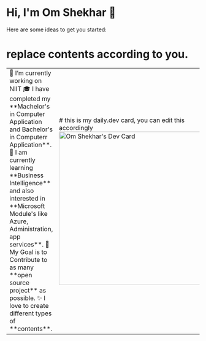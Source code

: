 # Hi, I'm Om Shekhar 👋

<!--
**Omshekhar/Omshekhar** is a ✨ _special_ ✨ repository because its `README.md` (this file) appears on your GitHub profile.
-->
Here are some ideas to get you started:
# replace contents according to you.
<table>
<tr>
  <td valign="center">
    🔭 I’m currently working on NIIT
    🎓 I have completed my **Machelor's in Computer Application and Bachelor's in Computerr Application**.
    🌱 I am currently learning **Business Intelligence** and also interested in **Microsoft Module's like Azure, Administration, app services**.
    🎯 My Goal is to Contribute to as many **open source project** as possible.
    ✨ I love to create different types of **contents**.
  <td >
# this is my daily.dev card, you can edit this accordingly
   <a href="https://app.daily.dev/omshekhar"><img src="https://api.daily.dev/devcards/2f69211611b345678c779d34349e1751.png?r=sxz" width="400" alt="Om Shekhar's Dev Card"/></a>  </td>

</tr>
</table>

